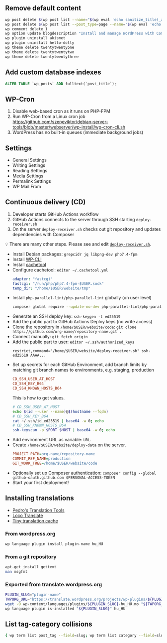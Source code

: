 ## Remove default content

```bash
wp post delete $(wp post list --name="$(wp eval 'echo sanitize_title(_x("hello-world", "Default post slug"));')" --posts_per_page=1 --format=ids)
wp post delete $(wp post list --post_type=page --name="$(wp eval 'echo __("sample-page");')" --posts_per_page=1 --format=ids)
wp comment delete 1
wp option update blogdescription "Install and manage WordPress with Composer"
wp plugin uninstall akismet
wp plugin uninstall hello-dolly
wp theme delete twentytwentyone
wp theme delete twentytwentytwo
wp theme delete twentytwentythree
```

## Add custom database indexes

```sql
ALTER TABLE `wp_posts` ADD fulltext(`post_title`);
```

## WP-Cron

1.  Disable web-based cron as it runs on PHP-FPM
1.  Run WP-Cron from a Linux cron job
    https://github.com/szepeviktor/debian-server-tools/blob/master/webserver/wp-install/wp-cron-cli.sh
1.  WordPress has no built-in queues (immediate background jobs)

## Settings

- General Settings
- Writing Settings
- Reading Settings
- Media Settings
- Permalink Settings
- WP Mail From

## Continuous delivery (CD)

1. Developer starts GitHub Actions workflow
1. GitHub Actions connects to the server through SSH starting `deploy-receiver.sh`
1. On the server `deploy-receiver.sh` checks out git repository and updates dependencies with Composer

:bulb: There are many other steps. Please see and edit [`deploy-receiver.sh`](/deploy-receiver.sh).

-   Install Debian packages: `grepcidr jq libpng-dev php7.4-fpm`
-   Install [WP-CLI](https://github.com/szepeviktor/debian-server-tools/blob/master/debian-setup/packages/php-wpcli)
-   Install [cachetool](https://github.com/szepeviktor/debian-server-tools/blob/master/debian-setup/packages/php-cachetool)
-   Configure cachetool: `editor ~/.cachetool.yml`
    ```yaml
    adapter: "fastcgi"
    fastcgi: "/run/php/php7.4-fpm-$USER.sock"
    temp_dir: "/home/$USER/website/tmp"
    ```
-   Install `php-parallel-lint/php-parallel-lint` globally (on user level)
    ```bash
    composer global require --update-no-dev php-parallel-lint/php-parallel-lint
    ```
-   Generate an SSH deploy key: `ssh-keygen -t ed25519`
-   Add the public part to GitHub Actions Deploy keys (no write access)
-   Clone the repository in `/home/$USER/website/code`: `git clone https://github.com/org-name/repository-name.git .`
-   Connect manually: `git fetch origin`
-   Add the public part to user: `editor ~/.ssh/authorized_keys`
    ```
    restrict,command="/home/$USER/website/deploy-receiver.sh" ssh-ed25519 AAAA...
    ```
-   Set up secrets for each GitHub Environment, add branch limits
    by matching git branch names to environments, e.g. staging, production
    ```ini
    CD_SSH_USER_AT_HOST
    CD_SSH_KEY_B64
    CD_SSH_KNOWN_HOSTS_B64
    ```
    This is how to get values.
    ```bash
    # CD_SSH_USER_AT_HOST
    echo $(id --user --name)@$(hostname --fqdn)
    # CD_SSH_KEY_B64
    cat ~/.ssh/id_ed25519 | base64 -w 0; echo
    # CD_SSH_KNOWN_HOSTS_B64
    ssh-keyscan -p $PORT $HOST | base64 -w 0; echo
    ```
-   Add environment URL as variable: `URL`.
-   Create `/home/$USER/website/deploy-data` on the server.
    ```ini
    PROJECT_PATH=org-name/repository-name
    COMMIT_REF_NAME=production
    GIT_WORK_TREE=/home/$USER/website/code
    ```
-   Optionally set up Composer authentication: `composer config --global github-oauth.github.com $PERSONAL-ACCESS-TOKEN`
-   Start your first deployment!

## Installing translations

- [Pedro's Translation Tools](https://github.com/pedro-mendonca/Translation-Tools)
- [Loco Translate](https://localise.biz/wordpress/plugin)
- [Tiny translation cache](https://github.com/szepeviktor/tiny-cache)

### From wordpress.org

```bash
wp language plugin install plugin-name hu_HU
```

### From a git repository

```bash
apt-get install gettext
man msgfmt
```

### Exported from translate.wordpress.org

```bash
PLUGIN_SLUG="plugin-name"
TWPORG_URL="https://translate.wordpress.org/projects/wp-plugins/${PLUGIN_SLUG}/stable/hu/default/export-translations/?format=mo"
wget -O wp-content/languages/plugins/${PLUGIN_SLUG}-hu_HU.mo "${TWPORG_URL}"
wp language plugin is-installed "${PLUGIN_SLUG}" hu_HU
```

## List tag-category collisions

```bash
{ wp term list post_tag --field=slug; wp term list category --field=slug; } | sort | uniq -d
```
